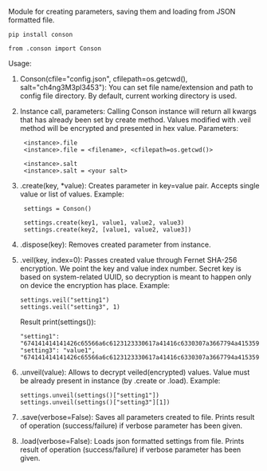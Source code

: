 Module for creating parameters, saving them and loading from JSON formatted file.

    pip install conson

    from .conson import Conson

Usage:

1. Conson(cfile="config.json", cfilepath=os.getcwd(), salt="ch4ng3M3pl3453"):
    You can set file name/extension and path to config file directory. By default, current working directory is used.

2. Instance call, parameters:
   Calling Conson instance will return all kwargs that has already been set by create method.
   Values modified with .veil method will be encrypted and presented in hex value.
   Parameters:

        <instance>.file
        <instance>.file = <filename>, <cfilepath=os.getcwd()>

        <instance>.salt
        <instance>.salt = <your salt>

3. .create(key, *value): 
    Creates parameter in key=value pair. Accepts single value or list of values.
    Example:

        settings = Conson()

        settings.create(key1, value1, value2, value3)
        settings.create(key2, [value1, value2, value3])

4. .dispose(key):
    Removes created parameter from instance.

5. .veil(key, index=0):
    Passes created value through Fernet SHA-256 encryption. We point the key and value index number.
    Secret key is based on system-related UUID, so decryption is meant to happen only on device the encryption has place.
    Example:

       settings.veil("setting1")
       settings.veil("setting3", 1)
   
   Result print(settings()):

       "setting1": "674141414141426c65566a6c6123123330617a41416c6330307a3667794a41535965537733423sdvb347705f464a5648435a39596b586a45304b31506232646b645353355f2d4c4646623546fggf3395a6c4e38595f7358676269513d3d"
       "setting3": "value1", "674141414141426c65566a6c6123123330617a41416c6330307a3667794a41535965537733423sdvb347705f464a5648435a39596b586a45304b31506232646b645353355f2d4c4646623546fggf3395a6c4e38595f7358676269513d3d"

6. .unveil(value):
    Allows to decrypt veiled(encrypted) values. Value must be already present in instance (by .create or .load).
    Example:

       settings.unveil(settings()["setting1"])
       settings.unveil(settings()["setting3"][1])

7. .save(verbose=False):
    Saves all parameters created to file. Prints result of operation (success/failure) if verbose parameter has been given.

8. .load(verbose=False):
    Loads json formatted settings from file. Prints result of operation (success/failure) if verbose parameter has been given.



   
